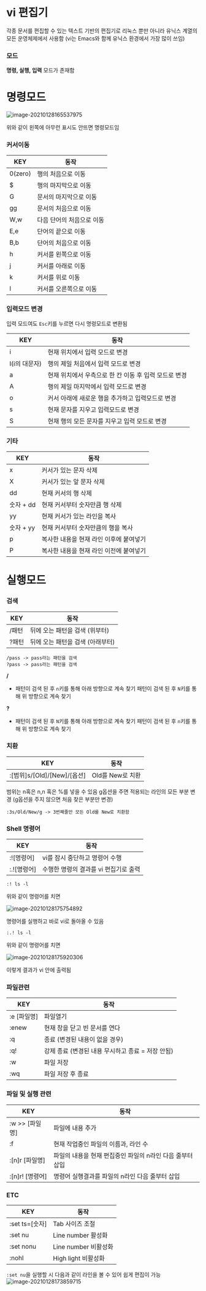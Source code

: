 # vi 편집기

각종 문서를 편집할 수 있는 텍스트 기반의 편집기로 리눅스 뿐만 아니라 유닉스 계열의 모든 운영체제에서 사용함
(vi는 Emacs와 함께 유닉스 환경에서 가장 많이 쓰임)

### 모드

**명령, 실행, 입력** 모드가 존재함



# 명령모드

![image-20210128165537975](C:\Users\user\AppData\Roaming\Typora\typora-user-images\image-20210128165537975.png)

위와 같이 왼쪽에 아무런 표시도 안뜨면 명령모드임

### 커서이동

| KEY     | 동작                      |
| ------- | ------------------------- |
| 0(zero) | 행의 처음으로 이동        |
| $       | 행의 마지막으로 이동      |
| G       | 문서의 마지막으로 이동    |
| gg      | 문서의 처음으로 이동      |
| W,w     | 다음 단어의 처음으로 이동 |
| E,e     | 단어의 끝으로 이동        |
| B,b     | 단어의 처음으로 이동      |
| h       | 커서를 왼쪽으로 이동      |
| j       | 커서를 아래로 이동        |
| k       | 커서를 위로 이동          |
| l       | 커서를 오른쪽으로 이동    |

### 입력모드 변경

입력 모드여도 `Esc`키를 누르면 다시 명령모드로 변환됨

| KEY           | 동작                                                  |
| ------------- | ----------------------------------------------------- |
| i             | 현재 위치에서 입력 모드로 변경                        |
| I(i의 대문자) | 행의 제일 처음에서 입력 모드로 변경                   |
| a             | 현재 위치에서 우측으로 한 칸 이동 후 입력 모드로 변경 |
| A             | 행의 제일 마지막에서 입력 모드로 변경                 |
| o             | 커서 아래에 새로운 행을 추가하고 입력모드로 변경      |
| s             | 현재 문자를 지우고 입력모드로 변경                    |
| S             | 현재 행의 모든 문자를 지우고 입력 모드로 변경         |

### 기타

| KEY       | 동작                                    |
| --------- | --------------------------------------- |
| x         | 커서가 있는 문자 삭제                   |
| X         | 커서가 있는 앞 문자 삭제                |
| dd        | 현재 커서의 행 삭제                     |
| 숫자 + dd | 현재 커서부터 숫자만큼 행 삭제          |
| yy        | 현재 커서가 있는 라인을 복사            |
| 숫자 + yy | 현재 커서부터 숫자만큼의 행을 복사      |
| p         | 복사한 내용을 현재 라인 이후에 붙여넣기 |
| P         | 복사한 내용을 현재 라인 이전에 붙여넣기 |



# 실행모드

### 검색

| KEY   | 동작                             |
| ----- | -------------------------------- |
| /패턴 | 뒤에 오는 패턴을 검색 (위부터)   |
| ?패턴 | 뒤에 오는 패턴을 검색 (아래부터) |

```linux
/pass -> pass라는 패턴을 검색
?pass -> pass라는 패턴을 검색
```

**/**

- 패턴이 검색 된 후 `n`키를 통해 아래 방향으로 계속 찾기
  패턴이 검색 된 후 `N`키를 통해 위 방향으로 계속 찾기

**?**

- 패턴이 검색 된 후 `N`키를 통해 아래 방향으로 계속 찾기
  패턴이 검색 된 후 `n`키를 통해 위 방향으로 계속 찾기

### 치환

| KEY                         | 동작             |
| --------------------------- | ---------------- |
| :[범위]s/[Old]/[New]/[옵션] | Old를 New로 치환 |

범위는 n혹은 n,n 혹은 %를 넣을 수 있음
g옵션을 주면 적용되는 라인의 모든 부분 변경
(g옵션을 주지 않으면 처음 찾은 부분만 변경)

```linux
:3s/Old/New/g -> 3번째줄만 모든 Old를 New로 치환함
```

### Shell 명령어

| KEY         | 동작                                  |
| ----------- | ------------------------------------- |
| :![명령어]  | vi를 잠시 중단하고 명령어 수행        |
| :.![명령어] | 수행한 명령의 결과를 vi 편집기로 출력 |

```linux
:! ls -l
```

위와 같이 명령어를 치면

![image-20210128175754892](C:\Users\user\AppData\Roaming\Typora\typora-user-images\image-20210128175754892.png)

명령어를 실행하고 바로 vi로 돌아올 수 있음

```linux
:.! ls -l
```

위와 같이 명령어를 치면

![image-20210128175920306](C:\Users\user\AppData\Roaming\Typora\typora-user-images\image-20210128175920306.png)

이렇게 결과가 vi 안에 출력됨

### 파일관련

| KEY         | 동작                                              |
| ----------- | ------------------------------------------------- |
| :e [파일명] | 파일열기                                          |
| :enew       | 현재 창을 닫고 빈 문서를 연다                     |
| :q          | 종료 (변경된 내용이 없을 경우)                    |
| :q!         | 강제 종료 (변경된 내용 무시하고 종료 = 저장 안됨) |
| :w          | 파일 저장                                         |
| :wq         | 파일 저장 후 종료                                 |

### 파일 및 실행 관련

| KEY             | 동작                                                      |
| --------------- | --------------------------------------------------------- |
| :w >> [파일명]  | 파일에 내용 추가                                          |
| :f              | 현재 작업중인 파일의 이름과, 라인 수                      |
| :[n]r [파일명]  | 파일의 내용을 현재 편집중인 파일의 n라인 다음 줄부터 삽입 |
| :[n]r! [명령어] | 명령어 실행결과를 파일의 n라인 다음 줄부터 삽입           |

### ETC

| KEY            | 동작                 |
| -------------- | -------------------- |
| :set ts=[숫자] | Tab 사이즈 조절      |
| :set nu        | Line number 활성화   |
| :set nonu      | Line number 비활성화 |
| :nohl          | High light 비활성화  |

`:set nu`을 실행할 시 다음과 같이 라인을 볼 수 있어 쉽게 편집이 가능
![image-20210128173859715](C:\Users\user\AppData\Roaming\Typora\typora-user-images\image-20210128173859715.png)